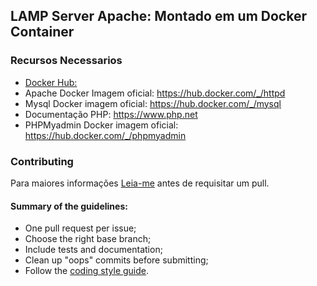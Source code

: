## LAMP Server Apache: Montado em um Docker Container

### Recursos Necessarios

* [Docker Hub:](https://hub.docker.com/)
* Apache Docker Imagem oficial: <https://hub.docker.com/_/httpd>
* Mysql Docker imagem oficial: <https://hub.docker.com/_/mysql>
* Documentação PHP: <https://www.php.net>
* PHPMyadmin Docker imagem oficial: <https://hub.docker.com/_/phpmyadmin>

### Contributing

Para maiores informações [Leia-me](https://github.com/joseivangeraldo/ServerPHP_Mysql/edit/main/README.md) antes de requisitar um pull.

#### Summary of the guidelines:

* One pull request per issue;
* Choose the right base branch;
* Include tests and documentation;
* Clean up "oops" commits before submitting;
* Follow the [coding style guide](https://github.com/opencv/opencv/wiki/Coding_Style_Guide).


